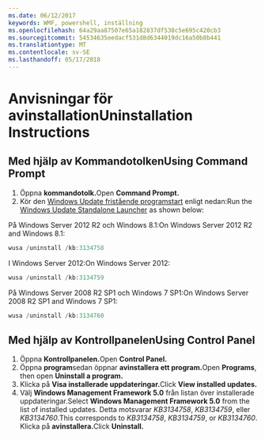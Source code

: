 ```yaml
---
ms.date: 06/12/2017
keywords: WMF, powershell, inställning
ms.openlocfilehash: 64a29aa87507e65a182837df538c5e695c420cb3
ms.sourcegitcommit: 54534635eedacf531d8d6344019dc16a50b8b441
ms.translationtype: MT
ms.contentlocale: sv-SE
ms.lasthandoff: 05/17/2018
---
```

# <a name="uninstallation-instructions"></a><span data-ttu-id="2dbcf-102">Anvisningar för avinstallation</span><span class="sxs-lookup"><span data-stu-id="2dbcf-102">Uninstallation Instructions</span></span>

## <a name="using-command-prompt"></a><span data-ttu-id="2dbcf-103">Med hjälp av Kommandotolken</span><span class="sxs-lookup"><span data-stu-id="2dbcf-103">Using Command Prompt</span></span>
1.  <span data-ttu-id="2dbcf-104">Öppna **kommandotolk.**</span><span class="sxs-lookup"><span data-stu-id="2dbcf-104">Open **Command Prompt.**</span></span>
2.  <span data-ttu-id="2dbcf-105">Kör den [Windows Update fristående programstart](https://support.microsoft.com/en-us/kb/934307) enligt nedan:</span><span class="sxs-lookup"><span data-stu-id="2dbcf-105">Run the [Windows Update Standalone Launcher](https://support.microsoft.com/en-us/kb/934307) as shown below:</span></span>

<span data-ttu-id="2dbcf-106">På Windows Server 2012 R2 och Windows 8.1:</span><span class="sxs-lookup"><span data-stu-id="2dbcf-106">On Windows Server 2012 R2 and Windows 8.1:</span></span>
```powershell
wusa /uninstall /kb:3134758
```
<span data-ttu-id="2dbcf-107">I Windows Server 2012:</span><span class="sxs-lookup"><span data-stu-id="2dbcf-107">On Windows Server 2012:</span></span>
```powershell
wusa /uninstall /kb:3134759
```
<span data-ttu-id="2dbcf-108">På Windows Server 2008 R2 SP1 och Windows 7 SP1:</span><span class="sxs-lookup"><span data-stu-id="2dbcf-108">On Windows Server 2008 R2 SP1 and Windows 7 SP1:</span></span>
```powershell
wusa /uninstall /kb:3134760
```

## <a name="using-control-panel"></a><span data-ttu-id="2dbcf-109">Med hjälp av Kontrollpanelen</span><span class="sxs-lookup"><span data-stu-id="2dbcf-109">Using Control Panel</span></span>
1.  <span data-ttu-id="2dbcf-110">Öppna **Kontrollpanelen.**</span><span class="sxs-lookup"><span data-stu-id="2dbcf-110">Open **Control Panel.**</span></span>
2.  <span data-ttu-id="2dbcf-111">Öppna **program**sedan öppnar **avinstallera ett program.**</span><span class="sxs-lookup"><span data-stu-id="2dbcf-111">Open **Programs**, then open **Uninstall a program.**</span></span>
3.  <span data-ttu-id="2dbcf-112">Klicka på **Visa installerade uppdateringar.**</span><span class="sxs-lookup"><span data-stu-id="2dbcf-112">Click **View installed updates.**</span></span>
4.  <span data-ttu-id="2dbcf-113">Välj **Windows Management Framework 5.0** från listan över installerade uppdateringar.</span><span class="sxs-lookup"><span data-stu-id="2dbcf-113">Select **Windows Management Framework 5.0** from the list of installed updates.</span></span> <span data-ttu-id="2dbcf-114">Detta motsvarar *KB3134758*, *KB3134759*, eller *KB3134760*.</span><span class="sxs-lookup"><span data-stu-id="2dbcf-114">This corresponds to *KB3134758*, *KB3134759*, or *KB3134760*.</span></span> <span data-ttu-id="2dbcf-115">Klicka på **avinstallera.**</span><span class="sxs-lookup"><span data-stu-id="2dbcf-115">Click **Uninstall.**</span></span>
